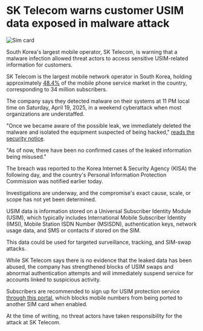 # SK Telecom warns customer USIM data exposed in malware attack

![Sim card](https://www.bleepstatic.com/content/hl-images/2023/02/01/sim-card-mobile-device.jpg)

South Korea's largest mobile operator, SK Telecom, is warning that a malware infection allowed threat actors to access sensitive USIM-related information for customers.

SK Telecom is the largest mobile network operator in South Korea, holding approximately [48.4%](https://www.sktelecom.com/en/press/press%5Fdetail.do?idx=1598) of the mobile phone service market in the country, corresponding to 34 million subscribers.

The company says they detected malware on their systems at 11 PM local time on Saturday, April 19, 2025, in a weekend cyberattack when most organizations are understaffed.

"Once we became aware of the possible leak, we immediately deleted the malware and isolated the equipment suspected of being hacked," [reads the security notice](https://news.sktelecom.com/211423).

"As of now, there have been no confirmed cases of the leaked information being misused."

The breach was reported to the Korea Internet & Security Agency (KISA) the following day, and the country's Personal Information Protection Commission was notified earlier today.

Investigations are underway, and the compromise's exact cause, scale, or scope has not yet been determined.

USIM data is information stored on a Universal Subscriber Identity Module (USIM), which typically includes International Mobile Subscriber Identity (IMSI), Mobile Station ISDN Number (MSISDN), authentication keys, network usage data, and SMS or contacts if stored on the SIM.

This data could be used for targeted surveillance, tracking, and SIM-swap attacks.

While SK Telecom says there is no evidence that the leaked data has been abused, the company has strengthened blocks of USIM swaps and abnormal authentication attempts and will immediately suspend service for accounts linked to suspicious activity.

Subscribers are recommended to sign up for USIM protection service [through this portal](http://skt.sh/nUO7D), which blocks mobile numbers from being ported to another SIM card when enabled.

At the time of writing, no threat actors have taken responsibility for the attack at SK Telecom.